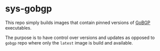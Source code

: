 # sys-gobgp

This repo simply builds images that contain pinned versions of [GoBGP](https://github.com/osrg/gobgp) executables.

The purpose is to have control over versions and updates as opposed to `gobgp` repo where only the `latest` image is build and available.
